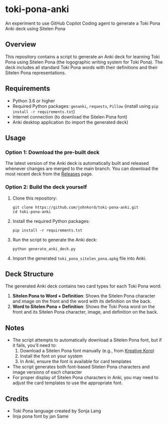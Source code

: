 # toki-pona-anki
An experiment to use GitHub Copilot Coding agent to generate a Toki Pona Anki deck using Sitelen Pona

## Overview

This repository contains a script to generate an Anki deck for learning Toki Pona using Sitelen Pona (the logographic writing system for Toki Pona). The deck includes all standard Toki Pona words with their definitions and their Sitelen Pona representations.

## Requirements

- Python 3.6 or higher
- Required Python packages: `genanki`, `requests`, `Pillow` (install using `pip install -r requirements.txt`)
- Internet connection (to download the Sitelen Pona font)
- Anki desktop application (to import the generated deck)

## Usage

### Option 1: Download the pre-built deck

The latest version of the Anki deck is automatically built and released whenever changes are merged to the main branch. You can download the most recent deck from the [Releases](https://github.com/johnkord/toki-pona-anki/releases) page.

### Option 2: Build the deck yourself

1. Clone this repository:
   ```
   git clone https://github.com/johnkord/toki-pona-anki.git
   cd toki-pona-anki
   ```

2. Install the required Python packages:
   ```
   pip install -r requirements.txt
   ```

3. Run the script to generate the Anki deck:
   ```
   python generate_anki_deck.py
   ```

4. Import the generated `toki_pona_sitelen_pona.apkg` file into Anki.

## Deck Structure

The generated Anki deck contains two card types for each Toki Pona word:

1. **Sitelen Pona to Word + Definition**: Shows the Sitelen Pona character and image on the front and the word with its definition on the back.
2. **Word to Sitelen Pona + Definition**: Shows the Toki Pona word on the front and its Sitelen Pona character, image, and definition on the back.

## Notes

- The script attempts to automatically download a Sitelen Pona font, but if it fails, you'll need to:
  1. Download a Sitelen Pona font manually (e.g., from [Kreative Korp](https://github.com/kreativekorp/linja-pona))
  2. Install the font on your system
  3. In Anki, ensure the font is available for card templates
- The script generates both font-based Sitelen Pona characters and image versions of each character
- For proper display of Sitelen Pona characters in Anki, you may need to adjust the card templates to use the appropriate font.

## Credits

- Toki Pona language created by Sonja Lang
- linja pona font by jan Same
